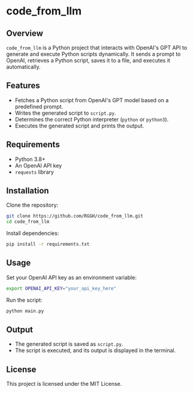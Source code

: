# code_from_llm

## Overview

`code_from_llm` is a Python project that interacts with OpenAI's GPT API to generate and execute Python scripts dynamically. It sends a prompt to OpenAI, retrieves a Python script, saves it to a file, and executes it automatically.

## Features
- Fetches a Python script from OpenAI's GPT model based on a predefined prompt.
- Writes the generated script to `script.py`.
- Determines the correct Python interpreter (`python` or `python3`).
- Executes the generated script and prints the output.

## Requirements

- Python 3.8+
- An OpenAI API key
- `requests` library

## Installation

Clone the repository:

```sh
git clone https://github.com/RGGH/code_from_llm.git
cd code_from_llm
```

Install dependencies:

```sh
pip install -r requirements.txt
```

## Usage

Set your OpenAI API key as an environment variable:

```sh
export OPENAI_API_KEY="your_api_key_here"
```

Run the script:

```sh
python main.py
```

## Output

- The generated script is saved as `script.py`.
- The script is executed, and its output is displayed in the terminal.

## License

This project is licensed under the MIT License.


